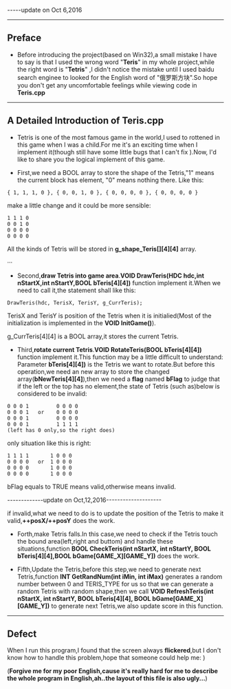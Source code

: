 -----update on Oct 6,2016

--------------------------------------------------------
 Preface
--------------------------------------------------------
- Before introducing the project(based on Win32),a small mistake I have to say is that I used the wrong word "**Teris**" in my whole project,while the right word is "**Tetris**" ,I didn't notice the mistake until I used baidu search enginee to  looked for the English word of "俄罗斯方块".So hope you don't  get any uncomfortable feelings while viewing  code in  **Teris.cpp**  


--------------------------------------------------------
A Detailed Introduction  of Teris.cpp
-------------------------------------------------------- 
- Tetris is one of the most famous game in the world,I used to rottened in this game when I was a child.For me it's an exciting time when I implement it(though still have some little bugs that I can't fix ).Now, I'd like to share you the logical implement of this game.



- First,we need a BOOL array to store the shape of the Tetris,"1" means the current block has element, "0" means nothing there. Like this: 

```
{ 1, 1, 1, 0 }, { 0, 0, 1, 0 }, { 0, 0, 0, 0 }, { 0, 0, 0, 0 }
```
make a little change and it could be more sensible:

```
1 1 1 0
0 0 1 0
0 0 0 0
0 0 0 0
```

All the kinds of Tetris will be stored in **g_shape_Teris[][4][4]** array.



···



- Second,**draw Tetris into game area**.**VOID DrawTeris(HDC hdc,int nStartX,int nStartY,BOOL bTeris[4][4])** function implement it.When we need to call it,the statement shall like this:

```
DrawTeris(hdc, TerisX, TerisY, g_CurrTeris);
```
TerisX and TerisY is position of the Tetris when it is initialied(Most of the initialization is implemented in the **VOID InitGame()**).

g_CurrTeris[4][4] is a BOOL array,it stores the current Tetris.	




- Third,**rotate current Tetris**.**VOID RotateTeris(BOOL bTeris[4][4])** function  implement it.This function may be a little difficult to understand: Parameter **bTeris[4][4])** is the Tetris we want to rotate.But before this operation,we need an new array to store the changed array(**bNewTeris[4][4]**),then we need a **flag** named **bFlag** to judge that if the left or the top has no element,the state of Tetris (such as)below is considered to be invalid:

```
0 0 0 1         0 0 0 0 
0 0 0 1   or    0 0 0 0 
0 0 0 1         0 0 0 0
0 0 0 1         1 1 1 1
(left has 0 only,so the right does)
```
only situation like this is right:

```
1 1 1 1       1 0 0 0 
0 0 0 0   or  1 0 0 0 
0 0 0 0       1 0 0 0 
0 0 0 0       1 0 0 0 
```
bFlag equals to TRUE means valid,otherwise means invalid.



-------------update on Oct,12,2016--------------------

if invalid,what we need to do is to update the position of the Tetris to make it valid,**++posX/++posY** does the work.

- Forth,make Tetris falls.In this case,we need to check if the Tetris touch the bound area(left,right and buttom) and handle these situations,function **BOOL CheckTeris(int nStartX, int nStartY, BOOL bTeris[4][4],BOOL bGame[GAME_X][GAME_Y])** does the work. 


- Fifth,Update the Tetris,before this step,we need to generate next Tetris,function **INT	GetRandNum(int iMin, int iMax)** generates a random number between 0 and TERIS_TYPE for us so that we can generate a random Tetris with random shape,then we call **VOID RefreshTeris(int nStartX, int nStartY, BOOL bTeris[4][4], BOOL bGame[GAME_X][GAME_Y])** to generate next Tetris,we also update score in this function.


--------------------------------------------------------
Defect
-------------------------------------------------------- 
When I run this program,I found that the screen always **flickered**,but I don't know how to handle this problem,hope that someone could help me: )


(**Forgive me for my poor English,cause it's really hard for me to describe the whole program in English,ah..the layout of this file is also ugly...**)
